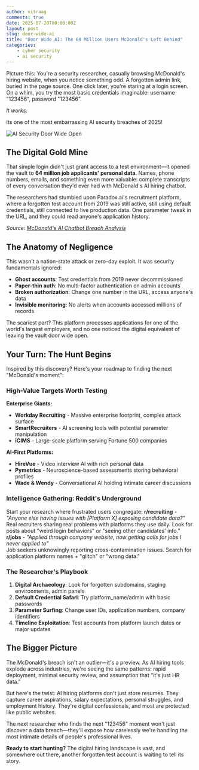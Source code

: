 ```yaml
---
author: vitraag
comments: true
date: 2025-07-20T00:00:00Z
layout: post
slug: door-wide-ai
title: "Door Wide AI: The 64 Million Users McDonald's Left Behind"
categories:
    - cyber security
    - ai security
---
```


Picture this: You're a security researcher, casually browsing McDonald's hiring website, when you notice something odd. A forgotten admin link, buried in the page source. One click later, you're staring at a login screen. On a whim, you try the most basic credentials imaginable: username "123456", password "123456".

*It works.*

Its one of the most embarrassing AI security breaches of 2025!

![AI Security Door Wide Open](https://images.unsplash.com/photo-1639503547276-90230c4a4198?q=80&w=1151&auto=format&fit=crop&ixlib=rb-4.1.0&ixid=M3wxMjA3fDB8MHxwaG90by1wYWdlfHx8fGVufDB8fHx8fA%3D%3D)

## The Digital Gold Mine

That simple login didn't just grant access to a test environment—it opened the vault to **64 million job applicants' personal data**. Names, phone numbers, emails, and something even more valuable: complete transcripts of every conversation they'd ever had with McDonald's AI hiring chatbot.

The researchers had stumbled upon Paradox.ai's recruitment platform, where a forgotten test account from 2019 was still active, still using default credentials, still connected to live production data. One parameter tweak in the URL, and they could read anyone's application history.

*Source: [McDonald's AI Chatbot Breach Analysis](https://ian.sh/mcdonalds)*

## The Anatomy of Negligence
This wasn't a nation-state attack or zero-day exploit. It was security fundamentals ignored:
- **Ghost accounts**: Test credentials from 2019 never decommissioned
- **Paper-thin auth**: No multi-factor authentication on admin accounts  
- **Broken authorization**: Change one number in the URL, access anyone's data
- **Invisible monitoring**: No alerts when accounts accessed millions of records

The scariest part? This platform processes applications for one of the world's largest employers, and no one noticed the digital equivalent of leaving the vault door wide open.

## Your Turn: The Hunt Begins
Inspired by this discovery? Here's your roadmap to finding the next "McDonald's moment":

### High-Value Targets Worth Testing
**Enterprise Giants:**
- **Workday Recruiting** - Massive enterprise footprint, complex attack surface
- **SmartRecruiters** - AI screening tools with potential parameter manipulation
- **iCIMS** - Large-scale platform serving Fortune 500 companies

**AI-First Platforms:**
- **HireVue** - Video interview AI with rich personal data
- **Pymetrics** - Neuroscience-based assessments storing behavioral profiles
- **Wade & Wendy** - Conversational AI holding intimate career discussions

### Intelligence Gathering: Reddit's Underground
Start your research where frustrated users congregate:
**r/recruiting** - *"Anyone else having issues with [Platform X] exposing candidate data?"*
Real recruiters sharing real problems with platforms they use daily. Look for posts about "weird login behaviors" or "seeing other candidates' info."
**r/jobs** - *"Applied through company website, now getting calls for jobs I never applied to"*  
Job seekers unknowingly reporting cross-contamination issues. Search for application platform names + "glitch" or "wrong data."

### The Researcher's Playbook
1. **Digital Archaeology**: Look for forgotten subdomains, staging environments, admin panels
2. **Default Credential Safari**: Try platform_name/admin with basic passwords
3. **Parameter Surfing**: Change user IDs, application numbers, company identifiers
4. **Timeline Exploitation**: Test accounts from platform launch dates or major updates

## The Bigger Picture
The McDonald's breach isn't an outlier—it's a preview. As AI hiring tools explode across industries, we're seeing the same patterns: rapid deployment, minimal security review, and assumption that "it's just HR data."

But here's the twist: AI hiring platforms don't just store resumes. They capture career aspirations, salary expectations, personal struggles, and employment history. They're digital confessionals, and most are protected like public websites.

The next researcher who finds the next "123456" moment won't just discover a data breach—they'll expose how carelessly we're handling the most intimate details of people's professional lives.

**Ready to start hunting?** The digital hiring landscape is vast, and somewhere out there, another forgotten test account is waiting to tell its story.
